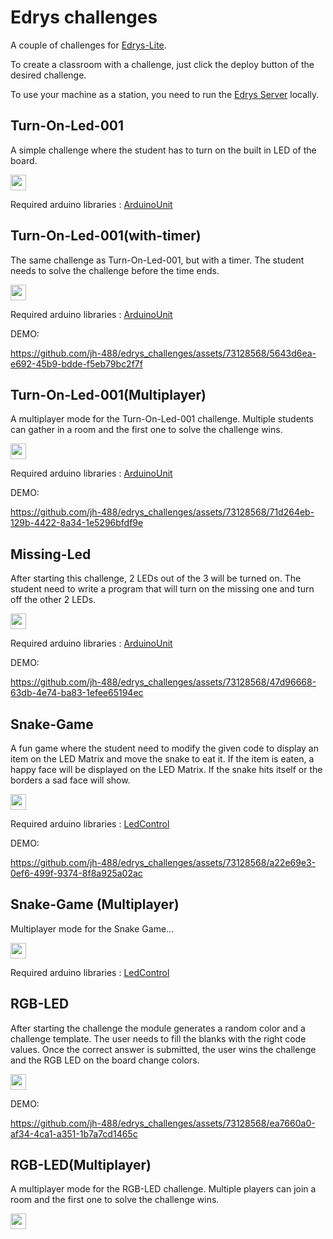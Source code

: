 # Edrys challenges
A couple of challenges for [Edrys-Lite](https://edrys-labs.github.io).

To create a classroom with a challenge, just click the deploy button of the desired challenge.

To use your machine as a station, you need to run the [Edrys Server](https://github.com/jh-488/edrys_server) locally.

## Turn-On-Led-001
A simple challenge where the student has to turn on the built in LED of the board.

[<img src="https://img.shields.io/badge/%F0%9F%9A%80%20-%20Deploy%20Lab%20-%20light?style=plastic" height="25" />](https://edrys-labs.github.io/?/deploy/https://raw.githubusercontent.com/jh-488/edrys_challenges/main/challenges/main/turn-on-led-001.yml)

Required arduino libraries : [ArduinoUnit](https://github.com/mmurdoch/arduinounit)

## Turn-On-Led-001(with-timer)
The same challenge as Turn-On-Led-001, but with a timer. The student needs to solve the challenge before the time ends.

[<img src="https://img.shields.io/badge/%F0%9F%9A%80%20-%20Deploy%20Lab%20-%20light?style=plastic" height="25" />](https://edrys-labs.github.io/?/deploy/https://raw.githubusercontent.com/jh-488/edrys_challenges/main/challenges/turn-on-led-001(with-timer).yml)

Required arduino libraries : [ArduinoUnit](https://github.com/mmurdoch/arduinounit)

DEMO:

https://github.com/jh-488/edrys_challenges/assets/73128568/5643d6ea-e692-45b9-bdde-f5eb79bc2f7f

## Turn-On-Led-001(Multiplayer)
A multiplayer mode for the Turn-On-Led-001 challenge. Multiple students can gather in a room and the first one to solve the challenge wins.

[<img src="https://img.shields.io/badge/%F0%9F%9A%80%20-%20Deploy%20Lab%20-%20light?style=plastic" height="25" />](https://edrys-labs.github.io/?/deploy/https://raw.githubusercontent.com/jh-488/edrys_challenges/main/challenges/turn-on-led-001(multiplayer).yml)

Required arduino libraries : [ArduinoUnit](https://github.com/mmurdoch/arduinounit)

DEMO:

https://github.com/jh-488/edrys_challenges/assets/73128568/71d264eb-129b-4422-8a34-1e5296bfdf9e

## Missing-Led
After starting this challenge, 2 LEDs out of the 3 will be turned on. The student need to write a program that will turn on the missing one and turn off the other 2 LEDs.

[<img src="https://img.shields.io/badge/%F0%9F%9A%80%20-%20Deploy%20Lab%20-%20light?style=plastic" height="25" />](https://edrys-labs.github.io/?/deploy/https://raw.githubusercontent.com/jh-488/edrys_challenges/main/challenges/missing-led.yml)

Required arduino libraries : [ArduinoUnit](https://github.com/mmurdoch/arduinounit)

DEMO:

https://github.com/jh-488/edrys_challenges/assets/73128568/47d96668-63db-4e74-ba83-1efee65194ec

## Snake-Game
A fun game where the student need to modify the given code to display an item on the LED Matrix and move the snake to eat it.
If the item is eaten, a happy face will be displayed on the LED Matrix. If the snake hits itself or the borders a sad face will show.

[<img src="https://img.shields.io/badge/%F0%9F%9A%80%20-%20Deploy%20Lab%20-%20light?style=plastic" height="25" />](https://edrys-labs.github.io/?/deploy/https://raw.githubusercontent.com/jh-488/edrys_challenges/main/challenges/snake-game.yml)

Required arduino libraries : [LedControl](https://wayoda.github.io/LedControl/)

DEMO:

https://github.com/jh-488/edrys_challenges/assets/73128568/a22e69e3-0ef6-499f-9374-8f8a925a02ac

## Snake-Game (Multiplayer)
Multiplayer mode for the Snake Game...

[<img src="https://img.shields.io/badge/%F0%9F%9A%80%20-%20Deploy%20Lab%20-%20light?style=plastic" height="25" />](https://edrys-labs.github.io/?/deploy/https://raw.githubusercontent.com/jh-488/edrys_challenges/main/challenges/snake-game(multiplayer).yml)

Required arduino libraries : [LedControl](https://wayoda.github.io/LedControl/)

## RGB-LED
After starting the challenge the module generates a random color and a challenge template. The user needs to fill the blanks with the right code values. Once the correct answer is submitted, the user wins the challenge and the RGB LED on the board change colors.

[<img src="https://img.shields.io/badge/%F0%9F%9A%80%20-%20Deploy%20Lab%20-%20light?style=plastic" height="25" />](https://edrys-labs.github.io/?/deploy/https://raw.githubusercontent.com/jh-488/edrys_challenges/main/challenges/rgb-led.yml)

DEMO:

https://github.com/jh-488/edrys_challenges/assets/73128568/ea7660a0-af34-4ca1-a351-1b7a7cd1465c

## RGB-LED(Multiplayer)
A multiplayer mode for the RGB-LED challenge. Multiple players can join a room and the first one to solve the challenge wins.

[<img src="https://img.shields.io/badge/%F0%9F%9A%80%20-%20Deploy%20Lab%20-%20light?style=plastic" height="25" />](https://edrys-labs.github.io/?/deploy/https://raw.githubusercontent.com/jh-488/edrys_challenges/main/challenges/rgb-led(multiplayer).yml)

